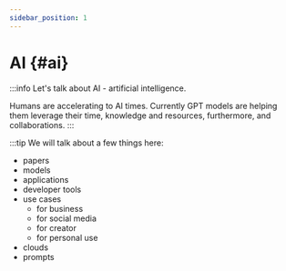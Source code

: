 ```yaml
---
sidebar_position: 1
---
```


# AI {#ai}

:::info
Let's talk about AI - artificial intelligence.

Humans are accelerating to AI times. Currently GPT models are helping them leverage their time, knowledge and resources, furthermore, and collaborations.
:::

:::tip
We will talk about a few things here:
- papers
- models
- applications
- developer tools
- use cases 
  - for business
  - for social media
  - for creator
  - for personal use
- clouds
- prompts
